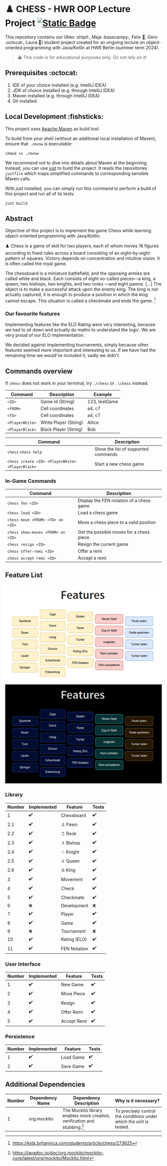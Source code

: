 # :chess_pawn: CHESS - HWR OOP Lecture Project [![Static Badge](https://img.shields.io/badge/Mutation%20Coverage-8A2BE2)](https://alexinabox.github.io/chess-g4/main/index.html)


This repository contains our (Alex :shipit:, Maja :basecampy:, Felix :penguin:, Gero :octocat:, Laura :bug:) student project created for an ongoing lecture on object-oriented
programming with Java/Kotlin at HWR Berlin (summer term 2024).

> :warning: This code is for educational purposes only. Do not rely on it!

## Prerequisites :octocat:

1. IDE of your choice installed (e.g. IntelliJ IDEA)
2. JDK of choice installed (e.g. through IntelliJ IDEA)
3. Maven installed (e.g. through IntelliJ IDEA)
4. Git installed

## Local Development :fishsticks:

This project uses [Apache Maven][maven] as build tool.

To build from your shell (without an additional local installation of Maven), ensure that `./mvnw`
is executable:

```
chmod +x ./mvnw
```

We recommend not to dive into details about Maven at the beginning.
Instead, you can use [just][just] to build the project.
It reads the repositories `justfile` which maps simplified commands to corresponding sensible Maven
calls.

With _just_ installed, you can simply run this command to perform a build of this project and run
all of its tests:

```
just build
```

## Abstract

Objective of this project is to implement the game Chess while learning object-oriented programming with Java/Kotlin.

:chess_pawn: Chess is a game of skill for two players, each of whom moves 16 figures according to fixed rules across a board consisting 
of an eight-by-eight pattern of squares. Victory depends on concentration and intuitive vision. It is often called the royal game.

The chessboard is a miniature battlefield, and the opposing armies are called white and black. Each consists of eight 
so-called pieces—a king, a queen, two bishops, two knights, and two rooks —and eight pawns. \[...\] The object is to make a successful 
attack upon the enemy king. The king is not actually captured; it is enough to produce a position in which the king cannot escape. 
This situation is called a checkmate and ends the game. [^1]

### Our favourite features

Implementing features like the ELO Rating were very interesting, because we had to sit down and actually do maths to understand the logic. We are very proud of our ELO implementation.

We decided against implementing tournaments, simply because other features seemed more important and interesting to us. If we have had the remaining time we would've included it, sadly we didn't.

## Commands overview

If `chess` does not work in your terminal, try `./chess` or `.\chess` instead.

| Command         | Description           | Example       |
|-----------------|-----------------------|---------------|
| `<ID>`          | Game Id (String)      | 123, testGame |
| `<FROM>`        | Cell coordinates      | a4, c7        |
| `<TO>`          | Cell coordinates      | a4, c7        |
| `<PlayerWhite>` | White Player (String) | Allice        |
| `<PlayerBlack>` | Black Player (String) | Bob           |


| Command                                         | Description                         |
|-------------------------------------------------|-------------------------------------|
| `chess` `chess help`                            | Show the list of supported commands |
| `chess create <ID> <PlayerWhite> <PlayerBlack>` | Start a new chess game              |

### In-Game Commands 

| Command                           | Description                              |
|-----------------------------------|------------------------------------------|
| `chess fen <ID>`                  | Display the FEN notation of a chess game |
| `chess load <ID>`                 | Load a chess game                        |
| `chess move <FROM> <TO> on <ID>`  | Move a chess piece to a valid position   |
| `chess show-moves <FROM> on <ID>` | Get the possible moves for a chess piece |
| `chess resign <ID>`               | Resign the current game                  |
| `chess offer-remi <ID>`           | Offer a remi                             |
| `chess accept-remi <ID>`          | Accept a remi                            |


## Feature List

![Screenshot of the expected features of this project.](features_light.png#gh-light-mode-only)
![Screenshot of the expected features of this project.](features_dark.png#gh-dark-mode-only)

### Library

| Number | Implemented        | Feature       | Tests              |
|--------|--------------------|---------------|--------------------|
| 1      | :heavy_check_mark: | Chessboard    | :heavy_check_mark: |
| 2.1    | :heavy_check_mark: | ♙ Pawn        | :heavy_check_mark: |
| 2.2    | :heavy_check_mark: | ♖ Rook        | :heavy_check_mark: |
| 2.3    | :heavy_check_mark: | ♗ Bishop      | :heavy_check_mark: |
| 2.4    | :heavy_check_mark: | ♘ Knight      | :heavy_check_mark: |
| 2.5    | :heavy_check_mark: | ♕ Queen       | :heavy_check_mark: |
| 2.6    | :heavy_check_mark: | ♔ King        | :heavy_check_mark: |
| 3      | :heavy_check_mark: | Movement      | :heavy_check_mark: |
| 4      | :heavy_check_mark: | Check         | :heavy_check_mark: |
| 5      | :heavy_check_mark: | Checkmate     | :heavy_check_mark: |
| 6      | :x:                | Development   | :x:                |
| 7      | :heavy_check_mark: | Player        | :heavy_check_mark: |
| 8      | :heavy_check_mark: | Game          | :heavy_check_mark: |
| 9      | :x:                | Tournament    | :x:                |
| 10     | :heavy_check_mark: | Rating (ELO)  | :heavy_check_mark: |
| 11     | :heavy_check_mark: | FEN Notation  | :heavy_check_mark: |

### User Interface

| Number | Implemented        | Feature     | Tests              |
|--------|--------------------|-------------|--------------------|
| 1      | :heavy_check_mark: | New Game    | :heavy_check_mark: |
| 2      | :heavy_check_mark: | Move Piece  | :heavy_check_mark: |
| 3      | :heavy_check_mark: | Resign      | :heavy_check_mark: |
| 4      | :heavy_check_mark: | Offer Remi  | :heavy_check_mark: |
| 5      | :heavy_check_mark: | Accept Remi | :heavy_check_mark: |

### Persistence

| Number | Implemented        | Feature         | Tests              |
|--------|--------------------|-----------------|--------------------|
| 1      | :heavy_check_mark: | Load Game       | :heavy_check_mark: |
| 2      | :heavy_check_mark: | Save Game       | :heavy_check_mark: |

## Additional Dependencies

| Number | Dependency Name | Dependency Description                                                    | Why is it necessary?                                                |
|--------|-----------------|---------------------------------------------------------------------------|---------------------------------------------------------------------|
| 1      | org.mockito     | The Mockito library enables mock creation, verification and stubbing.[^2] | To precisely control the conditions under which the unit is tested. |


[maven]: https://maven.apache.org/
[just]: https://github.com/casey/just
[^1]: https://kids.britannica.com/students/article/chess/273625
[^2]: https://javadoc.io/doc/org.mockito/mockito-core/latest/org/mockito/Mockito.html